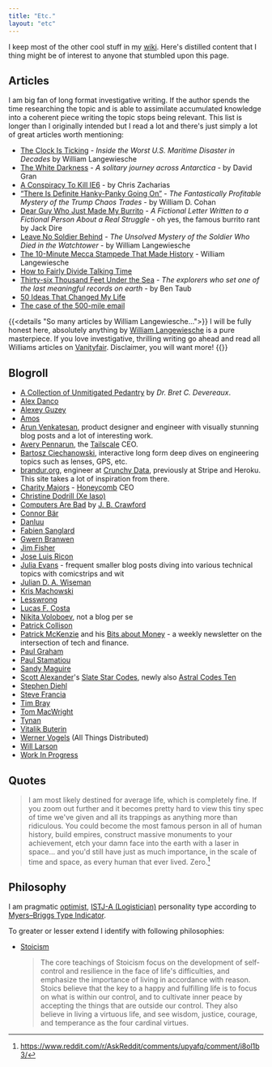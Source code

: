 ```yaml
---
title: "Etc."
layout: "etc"
---
```


I keep most of the other cool stuff in my [wiki](https://wiki.dzx.cz). Here's distilled content that I thing might be of interest to anyone that stumbled upon this page.

## Articles

I am big fan of long format investigative writing. If the author spends the time researching the topic and is able to assimilate accumulated knowledge
into a coherent piece writing the topic stops being relevant. This list is longer than I originally intended but I read a lot and there's just simply a lot of great
articles worth mentioning:

- [The Clock Is Ticking](https://www.vanityfair.com/news/2018/04/inside-el-faro-the-worst-us-maritime-disaster-in-decades) _- Inside the Worst U.S. Maritime Disaster in Decades_ by William Langewiesche
- [The White Darkness](https://www.newyorker.com/magazine/2018/02/12/the-white-darkness) _- A solitary journey across Antarctica_ - by David Gran
- [A Conspiracy To Kill IE6](https://blog.chriszacharias.com/a-conspiracy-to-kill-ie6) - by Chris Zacharias
- [“There Is Definite Hanky-Panky Going On”](https://www.vanityfair.com/news/2019/10/the-mystery-of-the-trump-chaos-trades) _- The Fantastically Profitable Mystery of the Trump Chaos Trades_ - by William D. Cohan
- [Dear Guy Who Just Made My Burrito](https://medium.com/@jackdire/dear-guy-who-just-made-my-burrito-fd08c0babb57) _- A Fictional Letter Written to a Fictional Person About a Real Struggle_ - oh yes, the famous burrito rant by Jack Dire
- [Leave No Soldier Behind](https://www.vanityfair.com/news/2019/01/the-unsolved-mystery-of-the-soldier-who-died-in-the-watchtower) _- The Unsolved Mystery of the Soldier Who Died in the Watchtower_ - by William Langewiesche
- [The 10-Minute Mecca Stampede That Made History](https://www.vanityfair.com/news/2018/01/the-mecca-stampede-that-made-history-hajj) - William Langewiesche
- [How to Fairly Divide Talking Time](https://mason.gmu.edu/~rhanson/equatalk.html)
- [Thirty-six Thousand Feet Under the Sea](https://www.newyorker.com/magazine/2020/05/18/thirty-six-thousand-feet-under-the-sea) _-  The explorers who set one of the last meaningful records on earth_ - by Ben Taub
- [50 Ideas That Changed My Life](https://www.perell.com/blog/50-ideas-that-changed-my-life)
- [The case of the 500-mile email](https://www.ibiblio.org/harris/500milemail.html)

{{<details "So many articles by William Langewiesche...">}}
I will be fully honest here, absolutely anything by
[William Langewiesche](https://en.wikipedia.org/wiki/William_Langewiesche) is a pure masterpiece.
If you love investigative, thrilling writing go ahead and read all Williams articles on
[Vanityfair](https://www.vanityfair.com/contributor/william-langewiesche). Disclaimer, you will want more!
{{</details>}}

## Blogroll

- [A Collection of Unmitigated Pedantry](https://acoup.blog) by _Dr. Bret C. Devereaux_.
- [Alex Danco](https://alexdanco.com/)
- [Alexey Guzey](https://guzey.com/)
- [Amos](https://fasterthanli.me)
- [Arun Venkatesan](https://www.arun.is), product designer and engineer with visually stunning blog posts and a lot of interesting work.
- [Avery Pennarun](https://apenwarr.ca/), the [Tailscale](https://tailscale.com) CEO.
- [Bartosz Ciechanowski](https://ciechanow.ski/archives/), interactive long form deep dives on engineering topics such as lenses, GPS, etc.
- [brandur.org](https://brandur.org), engineer at [Crunchy Data](https://www.crunchydata.com), previously at Stripe and Heroku. This site takes a lot of inspiration from there.
- [Charity Majors](https://charity.wtf/) - [Honeycomb](https://www.honeycomb.io/) CEO
- [Christine Dodrill (Xe Iaso)](https://xeiaso.net/blog)
- [Computers Are Bad](https://computer.rip/) by [J. B. Crawford](https://jbcrawford.us/)
- [Connor Bär](https://connorbaer.com/)
- [Danluu](https://danluu.com/)
- [Fabien Sanglard](https://fabiensanglard.net/)
- [Gwern Branwen](https://www.gwern.net/index)
- [Jim Fisher](https://jameshfisher.com)
- [Jose Luis Ricon](https://nintil.com)
- [Julia Evans](https://jvns.ca) - frequent smaller blog posts diving into various technical topics with comicstrips and wit
- [Julian D. A. Wiseman](http://www.jdawiseman.com/index.html)
- [Kris Machowski](https://www.machow.ski/)
- [Lesswrong](https://www.lesswrong.com)
- [Lucas F. Costa](https://lucasfcosta.com)
- [Nikita Voloboev](https://nikiv.dev/), not a blog per se
- [Patrick Collison](https://patrickcollison.com)
- [Patrick McKenzie](https://www.kalzumeus.com/standing-invitation/) and his [Bits about Money](https://www.bitsaboutmoney.com) - a weekly newsletter on the intersection of tech and finance.
- [Paul Graham](http://paulgraham.com/articles.html)
- [Paul Stamatiou](https://paulstamatiou.com/)
- [Sandy Maguire](https://sandymaguire.me/blog/archives/)
- [Scott Alexander](https://en.wikipedia.org/wiki/Slate_Star_Codex)'s [Slate Star Codes](https://slatestarcodex.com), newly also [Astral Codes Ten](https://astralcodexten.substack.com)
- [Stephen Diehl](https://www.stephendiehl.com/blog.html)
- [Steve Francia](https://spf13.com/)
- [Tim Bray](https://www.tbray.org/ongoing/)
- [Tom MacWright](https://macwright.com/)
- [Tynan](https://tynan.com/)
- [Vitalik Buterin](https://vitalik.ca/)
- [Werner Vogels](https://www.allthingsdistributed.com/) (All Things Distributed)
- [Will Larson](https://lethain.com/)
- [Work In Progress](https://www.worksinprogress.co/)

## Quotes

> I am most likely destined for average life, which is completely fine.
  If you zoom out further and it becomes pretty hard to view this tiny spec of time we've given
  and all its trappings as anything more than ridiculous. You could become the most famous person in all of human history,
  build empires, construct massive monuments to your achievement, etch your damn face into the earth with a laser in space...
  and you'd still have just as much importance, in the scale of time and space, as every human that ever lived. Zero.[^average]

[^average]: https://www.reddit.com/r/AskReddit/comments/upyafq/comment/i8ol1b3/

## Philosophy

I am pragmatic [optimist](https://en.wikipedia.org/wiki/Optimism), [ISTJ-A (Logistician)](https://www.16personalities.com/profiles/b62d4560c6e86)
personality type according to [Myers–Briggs Type Indicator](https://en.wikipedia.org/wiki/Myers%E2%80%93Briggs_Type_Indicator).

To greater or lesser extend I identify with following philosophies:

- [Stoicism](https://en.wikipedia.org/wiki/Stoicism)
  > The core teachings of Stoicism focus on the development of self-control and resilience in the face of life's difficulties, and emphasize the importance of living in accordance with reason. Stoics believe that the key to a happy and fulfilling life is to focus on what is within our control, and to cultivate inner peace by accepting the things that are outside our control. They also believe in living a virtuous life, and see wisdom, justice, courage, and temperance as the four cardinal virtues.

